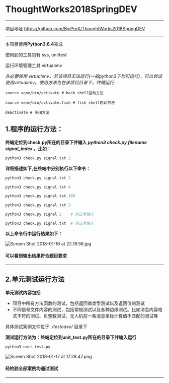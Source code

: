 # ThoughtWorks2018SpringDEV
---
项目地址
https://github.com/ByiProX/ThoughtWorks2018SpringDEV

---
本项目使用**Python3.6.4**完成

使用到的工具包有 sys, unittest

运行环境管理工具 virtualenv

*非必要使用 virtualenv，若该项目无法运行(一般python3下均可运行)，可以尝试使用virtualenv。使用方法为在该项目目录下，终端运行*

```python3
source venv/bin/activate # bash shell启动方法

source venv/bin/activate.fish # fish shell启动方法

deactivate # 关闭方法

```


## 1.程序的运行方法：
**终端定位到check.py所在的目录下并输入 *python3 check.py filename signal_index* ，比如：**
```python
python3 check.py signal.txt 2
```


**详细描述如下,在终端中分别执行以下命令：**

```python
python3 check.py signal.txt 2

python3 check.py signal.txt 4

python3 check.py signal.txt 100

python3 check.py signal.txt 3

python3 check.py signal 2    # 非正常输入

python3 check.py signal.txt  # 非正常输入

```

**以上命令行中运行结果如下：**

![Screen Shot 2018-01-16 at 22.19.56.jpg](http://upload-images.jianshu.io/upload_images/2952111-e89d2da94a0e50d7.jpg?imageMogr2/auto-orient/strip%7CimageView2/2/w/1240)


#### 可以看到输出结果符合题目要求 ####

---

## 2.单元测试运行方法


**单元测试内容包括**

- 项目中所有方法函数的测试，包括返回值类型测试以及返回值的测试
- 不同信号文件内容的测试，包括常规测试以及各种边缘测试。比如消息内容格式不符的测试、负整数测试、无人机前一条消息坐标计算值不匹配的测试等

具体测试案例文件位于 *./testcase/* 目录下

**测试运行方法为：终端定位到unit_test.py所在的目录下并输入运行**
```python
python3 unit_test.py
```

![Screen Shot 2018-01-17 at 17.28.47.png](http://upload-images.jianshu.io/upload_images/2952111-bf45462579b17e51.png?imageMogr2/auto-orient/strip%7CimageView2/2/w/1240)

#### 经检验全部案例均通过测试

---
